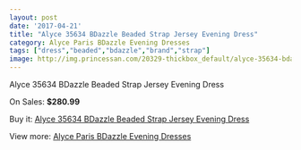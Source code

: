 ```yaml
---
layout: post
date: '2017-04-21'
title: "Alyce 35634 BDazzle Beaded Strap Jersey Evening Dress"
category: Alyce Paris BDazzle Evening Dresses
tags: ["dress","beaded","bdazzle","brand","strap"]
image: http://img.princessan.com/20329-thickbox_default/alyce-35634-bdazzle-beaded-strap-jersey-evening-dress.jpg
---
```

Alyce 35634 BDazzle Beaded Strap Jersey Evening Dress

On Sales: **$280.99**
<a href="https://www.princessan.com/en/9128-alyce-35634-bdazzle-beaded-strap-jersey-evening-dress.html"><amp-img layout="responsive" width="600" height="600" src="//img.princessan.com/20329-thickbox_default/alyce-35634-bdazzle-beaded-strap-jersey-evening-dress.jpg" alt="Alyce 35634 BDazzle Beaded Strap Jersey Evening Dress 0" /></a>

Buy it: [Alyce 35634 BDazzle Beaded Strap Jersey Evening Dress](https://www.princessan.com/en/9128-alyce-35634-bdazzle-beaded-strap-jersey-evening-dress.html "Alyce 35634 BDazzle Beaded Strap Jersey Evening Dress")

View more: [Alyce Paris BDazzle Evening Dresses](https://www.princessan.com/en/75- "Alyce Paris BDazzle Evening Dresses")